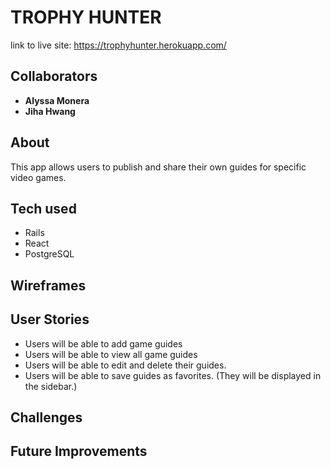 <!-- # README

This README would normally document whatever steps are necessary to get the
application up and running.

Things you may want to cover:

* Ruby version

* System dependencies

* Configuration

* Database creation

* Database initialization

* How to run the test suite

* Services (job queues, cache servers, search engines, etc.)

* Deployment instructions

* ... -->

# TROPHY HUNTER
link to live site: https://trophyhunter.herokuapp.com/

## Collaborators
* **Alyssa Monera**
* **Jiha Hwang**

## About
This app allows users to publish and share their own guides for specific video games.

## Tech used

* Rails
* React
* PostgreSQL


## Wireframes


## User Stories

* Users will be able to add game guides
* Users will be able to view all game guides  
* Users will be able to edit and delete their guides.
* Users will be able to save guides as favorites. (They will be displayed in the sidebar.)

## Challenges

## Future Improvements
